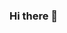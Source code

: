 ### Hi there 👋
<!--
[![](https://github-readme-stats.vercel.app/api?username=u5510u660a&show_icons=true&icon_color=00C853&count_private=true&include_all_commits=true&hide_border=true)](https://github.com/u5510u660a)


**u5510u660a/u5510u660a** is a ✨ _special_ ✨ repository because its `README.md` (this file) appears on your GitHub profile.

Here are some ideas to get you started:

- 🔭 I’m currently working on ...
- 🌱 I’m currently learning ...
- 👯 I’m looking to collaborate on ...
- 🤔 I’m looking for help with ...
- 💬 Ask me about ...
- 📫 How to reach me: ...
- 😄 Pronouns: ...
- ⚡ Fun fact: ...
-->
